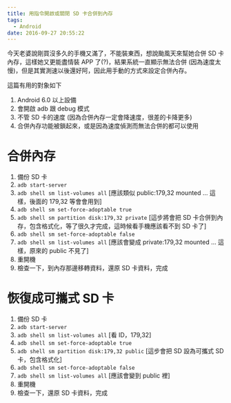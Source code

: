 ```yaml
---
title: 用指令開啟或關閉 SD 卡合併到內存
tags:
  - Android
date: 2016-09-27 20:55:22
---
```


今天老婆說剛買沒多久的手機又滿了，不能裝東西，想說颱風天來幫她合併 SD 卡內存，這樣她又更能盡情裝 APP 了(?)，結果系統一直顯示無法合併 (因為速度太慢)，但是其實測速以後還好阿，因此用手動的方式來設定合併內存。

這篇有用的對象如下
1. Android 6.0 以上設備
2. 會開啟 adb 跟 debug 模式
3. 不管 SD 卡的速度 (因為合併內存一定會降速度，很差的卡降更多)
4. 合併內存功能被鎖起來，或是因為速度偵測而無法合併的都可以使用

# 合併內存
1. 備份 SD 卡
2. `adb start-server`
3. `adb shell sm list-volumes all` [應該類似 public:179,32 mounted ... 這樣，後面的 179,32 等會會用到]
4. `adb shell sm set-force-adoptable true`
5. `adb shell sm partition disk:179,32 private` [這步將會把 SD 卡合併到內存，包含格式化，等了很久才完成，這時候看手機應該看不到 SD 卡了]
6. `adb shell sm set-force-adoptable false`
7. `adb shell sm list-volumes all` [應該會變成 private:179,32 mounted ... 這樣，原來的 public 不見了]
8. 重開機
9. 檢查一下，到內存那邊移轉資料，還原 SD 卡資料，完成

# 恢復成可攜式 SD 卡
1. 備份 SD 卡
2. `adb start-server`
3. `adb shell sm list-volumes all` [看 ID，179,32]
4. `adb shell sm set-force-adoptable true`
5. `adb shell sm partition disk:179,32 public` [這步會把 SD 設為可攜式 SD 卡，包含格式化]
6. `adb shell sm set-force-adoptable false`
7. `adb shell sm list-volumes all` [應該會變到 public 裡]
8. 重開機
9. 檢查一下，還原 SD 卡資料，完成
